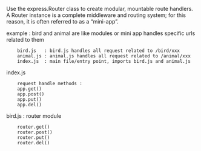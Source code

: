 
Use the express.Router class to create modular, mountable route handlers.  
A Router instance is a complete middleware and routing system; for this reason, it is often referred to as a “mini-app”.



example : bird and animal are like modules or mini app handles specific urls related to them

        
        bird.js   : bird.js handles all request related to /bird/xxx
        animal.js : animal.js handles all request related to /animal/xxx
        index.js  : main file/entry point, imports bird.js and animal.js


index.js

        request handle methods : 
        app.get()
        app.post()
        app.put()
        app.del()
        
bird.js : router module

        router.get()
        router.post()
        router.put()
        router.del()

